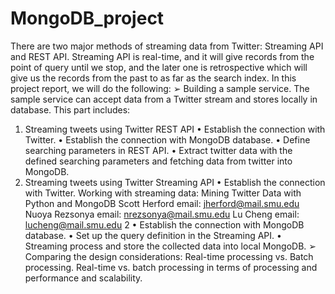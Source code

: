 # MongoDB_project

There are two major methods of streaming data from Twitter: Streaming API and REST API. Streaming API is real-time, and it will give records from the point of query until we stop, and the later one is retrospective which will give us the records from the past to as far as the search index.
In this project report, we will do the following:
➢ Building a sample service.
The sample service can accept data from a Twitter stream and stores locally in database. This part includes:
1. Streaming tweets using Twitter REST API
• Establish the connection with Twitter.
• Establish the connection with MongoDB database.
• Define searching parameters in REST API.
• Extract twitter data with the defined searching parameters and fetching data from twitter into MongoDB.
2. Streaming tweets using Twitter Streaming API
• Establish the connection with Twitter.
Working with streaming data: Mining Twitter Data with Python and MongoDB
Scott Herford email: jherford@mail.smu.edu Nuoya Rezsonya email: nrezsonya@mail.smu.edu Lu Cheng email: lucheng@mail.smu.edu
2
• Establish the connection with MongoDB database.
• Set up the query definition in the Streaming API.
• Streaming process and store the collected data into local MongoDB.
➢ Comparing the design considerations: Real-time processing vs. Batch processing.
Real-time vs. batch processing in terms of processing and performance and scalability.
